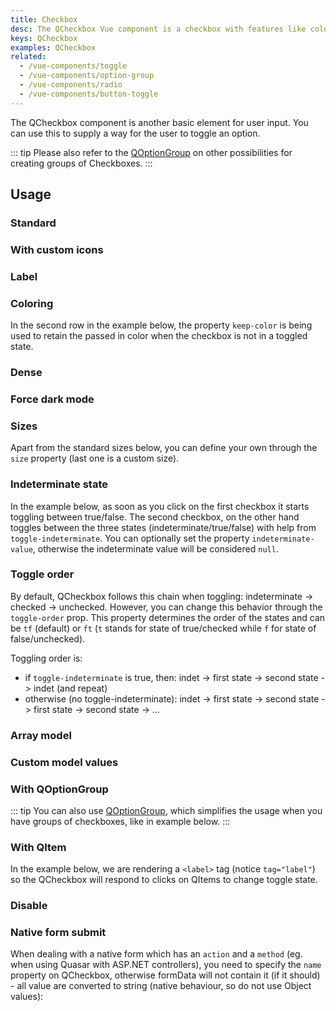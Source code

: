 ```yaml
---
title: Checkbox
desc: The QCheckbox Vue component is a checkbox with features like coloring, ripple and indeterminate state.
keys: QCheckbox
examples: QCheckbox
related:
  - /vue-components/toggle
  - /vue-components/option-group
  - /vue-components/radio
  - /vue-components/button-toggle
---
```


The QCheckbox component is another basic element for user input. You can use this to supply a way for the user to toggle an option.

::: tip
Please also refer to the [QOptionGroup](/vue-components/option-group) on other possibilities for creating groups of Checkboxes.
:::


<DocApi file="QCheckbox" />

## Usage

### Standard

<DocExample title="Standard" file="Standard" />

### With custom icons <q-badge label="v2.5+" />

<DocExample title="With icons" file="WithIcons" />

### Label

<DocExample title="Label" file="Label" />

### Coloring

In the second row in the example below, the property `keep-color` is being used to retain the passed in color when the checkbox is not in a toggled state.

<DocExample title="Coloring" file="Coloring" />

### Dense

<DocExample title="Dense" file="Dense" />

### Force dark mode

<DocExample title="Force dark mode" file="OnDarkBackground" />

### Sizes

Apart from the standard sizes below, you can define your own through the `size` property (last one is a custom size).

<DocExample title="Standard sizes" file="StandardSizes" />

### Indeterminate state

In the example below, as soon as you click on the first checkbox it starts toggling between true/false. The second checkbox, on the other hand toggles between the three states (indeterminate/true/false) with help from `toggle-indeterminate`. You can optionally set the property `indeterminate-value`, otherwise the indeterminate value will be considered `null`.

<DocExample title="Indeterminate state" file="IndeterminateState" />

### Toggle order

By default, QCheckbox follows this chain when toggling: indeterminate -> checked -> unchecked. However, you can change this behavior through the `toggle-order` prop. This property determines the order of the states and can be `tf` (default) or `ft` (`t` stands for state of true/checked while `f` for state of false/unchecked).

Toggling order is:

* if `toggle-indeterminate` is true, then: indet -> first state -> second state -> indet (and repeat)
* otherwise (no toggle-indeterminate): indet -> first state -> second state -> first state -> second state -> ...

<DocExample title="Toggle order" file="ToggleOrder" />

### Array model

<DocExample title="Array as model" file="ArrayAsModel" />

### Custom model values

<DocExample title="Custom model values" file="CustomModel" />

### With QOptionGroup

::: tip
You can also use [QOptionGroup](/vue-components/option-group), which simplifies the usage when you have groups of checkboxes, like in example below.
:::

<DocExample title="Usage with QOptionGroup" file="OptionGroup" />

### With QItem

In the example below, we are rendering a `<label>` tag (notice `tag="label"`) so the QCheckbox will respond to clicks on QItems to change toggle state.

<DocExample title="With QItem" file="InaList" />

### Disable

<DocExample title="Disable" file="Disable" />

### Native form submit

When dealing with a native form which has an `action` and a `method` (eg. when using Quasar with ASP.NET controllers), you need to specify the `name` property on QCheckbox, otherwise formData will not contain it (if it should) - all value are converted to string (native behaviour, so do not use Object values):

<DocExample title="Native form" file="NativeForm" />
